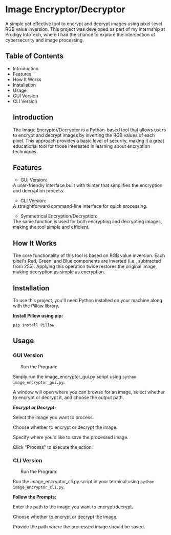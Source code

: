 <h1>Image Encryptor/Decryptor</h1>
<p>A simple yet effective tool to encrypt and decrypt images using pixel-level RGB value inversion. This project was developed as part of my internship at Prodigy InfoTech, where I had the chance to explore the intersection of cybersecurity and image processing.</p>

<h2>Table of Contents</h2>
<ul>
<li>Introduction</li>
<li>Features</li>
<li>How It Works</li>
<li>Installation</li>
<li>Usage</li>
<li>GUI Version</li>
<li>CLI Version</li>

<h2>Introduction</h2>
<p>The Image Encryptor/Decryptor is a Python-based tool that allows users to encrypt and decrypt images by inverting the RGB values of each pixel. This approach provides a basic level of security, making it a great educational tool for those interested in learning about encryption techniques.</p>

<h2>Features</h2>
<ul><li>GUI Version:</li></ul> A user-friendly interface built with tkinter that simplifies the encryption and decryption process.
<ul><li>CLI Version:</li></ul> A straightforward command-line interface for quick processing.<br>
<ul><li>Symmetrical Encryption/Decryption:</li></ul> The same function is used for both encrypting and decrypting images, making the tool simple and efficient.
<h2>How It Works</h2>
<p>The core functionality of this tool is based on RGB value inversion. Each pixel's Red, Green, and Blue components are inverted (i.e., subtracted from 255). Applying this operation twice restores the original image, making decryption as simple as encryption.</p>

<h2>Installation</h2>
<p>To use this project, you'll need Python installed on your machine along with the Pillow library.</p>

<b>Install Pillow using pip:</b>


<code>pip install Pillow</code>
<h2>Usage</h2>
<h3>GUI Version</h3>
<ul>Run the Program:</ul>

<p>Simply run the image_encryptor_gui.py script using <code>python image_encryptor_gui.py</code>.</p>
<p>A window will open where you can browse for an image, select whether to encrypt or decrypt it, and choose the output path.</p>
<b><i>Encrypt or Decrypt:</i></b><br>

<p>Select the image you want to process.</p>
<p>Choose whether to encrypt or decrypt the image.</p>
<p>Specify where you'd like to save the processed image.</p>
<p>Click "Process" to execute the action.</p>
<h3>CLI Version</h3>
<ul>Run the Program:</ul>
<p>Run the image_encryptor_cli.py script in your terminal using <code>python image_encryptor_cli.py</code>.</p>
<b>Follow the Prompts:</b>
<p>Enter the path to the image you want to encrypt/decrypt.</p>
<p>Choose whether to encrypt or decrypt the image.</p>
<p>Provide the path where the processed image should be saved.</p>
